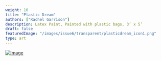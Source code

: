 ```yaml
---
weight: 10
title: "Plastic Dream"
authors: ["Rachel Garrison"]
description: Latex Paint, Painted with plastic bags, 3’ x 5’ 
draft: false
featuredImage: "/images/issue6/transparent/plasticdream_icon1.png"
type: art
---
```


<a href = "/images/issue6/16_plasticdream.jpeg" data-lightbox="img">![image](/images/issue6/16_plasticdream.jpeg#issues)</a>